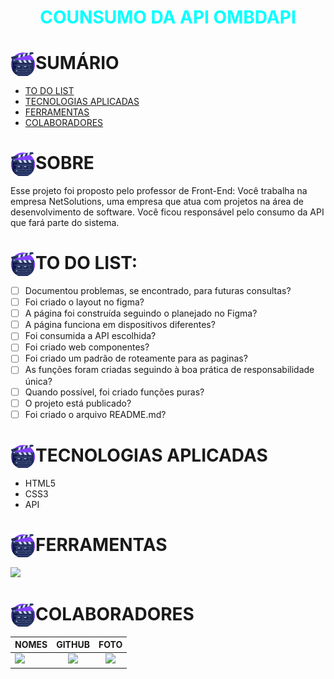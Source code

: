 # <div align="center"><span style="color:cyan">COUNSUMO DA API OMBDAPI</span></div>

<div>
   <img src="./img/logo.png" align="left" width="40" align="center"/>
   <h1>SUMÁRIO</h1>


-  [TO DO LIST](#to-do-list)
-  [TECNOLOGIAS APLICADAS](#tecnologias-aplicadas)
-  [FERRAMENTAS](#ferramentas)
-  [COLABORADORES](#colaboradores)
   
</div>

<div>
   <img src="./img/logo.png" align="left" width="40" align="center"/>
   <h1>SOBRE</h1>   
</div>

Esse projeto foi proposto pelo professor de Front-End: Você trabalha na empresa NetSolutions, uma empresa que atua com projetos na área de
desenvolvimento de software. Você ficou responsável pelo consumo da API que fará parte do
sistema.

<div>
   <img src="./img/logo.png" align="left" width="40" align="center"/>
   <h1>TO DO LIST:</h1>   
</div>

- [ ]  Documentou problemas, se encontrado, para futuras consultas?
- [ ]  Foi criado o layout no figma?
- [ ]  A página foi construída seguindo o planejado no Figma?
- [ ]  A página funciona em dispositivos diferentes?
- [ ]  Foi consumida a API escolhida?
- [ ]  Foi criado web componentes?
- [ ]  Foi criado um padrão de roteamente para as paginas?
- [ ]  As funções foram criadas seguindo à boa prática de responsabilidade única?
- [ ]  Quando possível, foi criado funções puras?
- [ ]  O projeto está publicado?
- [ ]  Foi criado o arquivo README.md?

<div>

   <img heigth="600" src="./img/logo.png" align="left" width="40" align="center"/>
   <h1>TECNOLOGIAS APLICADAS</h1>   
</div>

- HTML5
- CSS3
- API

<div>
<img src="./img/logo.png" align="left" width="40" align="center"/>
<h1>FERRAMENTAS</h1> 
       <a href="https://skillicons.dev">
      <img src="https://skillicons.dev/icons?i=vscode,github,git,figma,html,css&theme=dark" />
    </a>
</div>



<div>

<div>
   <img src="./img/logo.png" align="left" width="40" align="center"/>
   <h1>COLABORADORES</h1>   
</div>

| NOMES                                                                                                                                                                                      |                                               GITHUB                                               |                                       FOTO                                        |
| :----------------------------------------------------------------------------------------------------------------------------------------------------------------------------------------- | :------------------------------------------------------------------------------------------------: | :-------------------------------------------------------------------------------: |
| <a href="https://github.com/oliveiraclara"><img src="https://img.shields.io/badge/DESENVOLVEDORA-CLARA%20OLIVEIRA-informational?style=for-the-badge&logo=appveyorlabelColor=FF00FF"></a>   | <a href="https://github.com/oliveiraclara"><img src="https://skillicons.dev/icons?i=github&theme=dark"/></a> | <img src="https://avatars.githubusercontent.com/u/110606333?v=4" height="50"></a> |
